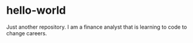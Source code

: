 # hello-world
Just another repository.
I am a finance analyst that is learning to code to change careers.
